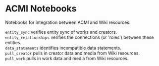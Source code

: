 # ACMI Notebooks
Notebooks for integration between ACMI and Wiki resources.

`entity_sync` verifies entity sync of works and creators.    
`entity_relationships` verifies the connections (or 'roles') between these entities.       
`data_stataments` identifies incompatible data statements.      
`pull_creator` pulls in creator data and media from Wiki resources.     
`pull_work` pulls in work data and media from Wiki resources.


